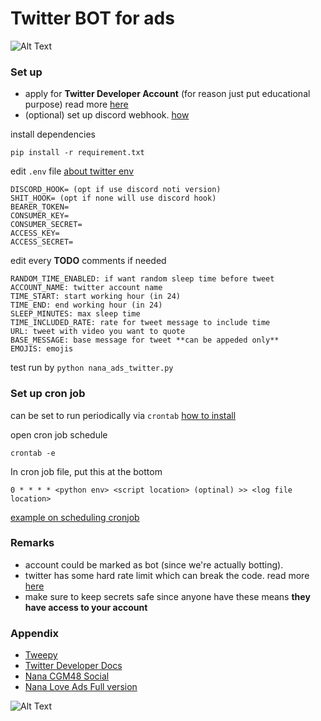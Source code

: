 # Twitter BOT for ads
![Alt Text](https://github.com/klemonade/nana-love-ads-twitter/blob/master/readme/example.png?raw=true)
### Set up
- apply for **Twitter Developer Account** (for reason just put educational purpose) read more [here](https://developer.twitter.com/en/docs/twitter-api/getting-started/getting-access-to-the-twitter-api)
- (optional) set up discord webhook. [how](https://support.discord.com/hc/en-us/articles/228383668-Intro-to-Webhooks)

install dependencies

    pip install -r requirement.txt
edit `.env` file [about twitter env](prerequisite)

    DISCORD_HOOK= (opt if use discord noti version)
    SHIT_HOOK= (opt if none will use discord hook)
	BEARER_TOKEN=
	CONSUMER_KEY=
	CONSUMER_SECRET=
	ACCESS_KEY=
	ACCESS_SECRET=

 
 edit every **TODO** comments if needed
 

    RANDOM_TIME_ENABLED: if want random sleep time before tweet
    ACCOUNT_NAME: twitter account name
    TIME_START: start working hour (in 24)
	TIME_END: end working hour (in 24)
	SLEEP_MINUTES: max sleep time
	TIME_INCLUDED_RATE: rate for tweet message to include time
	URL: tweet with video you want to quote
	BASE_MESSAGE: base message for tweet **can be appeded only**
	EMOJIS: emojis

test run by `python nana_ads_twitter.py`

### Set up cron job
can be set to run periodically via `crontab` [how to install](https://www.digitalocean.com/community/tutorials/how-to-use-cron-to-automate-tasks-ubuntu-1804)

open cron job schedule

    crontab -e
In cron job file, put this at the bottom

    0 * * * * <python env> <script location> (optinal) >> <log file location>
[example on scheduling cronjob](https://crontab.guru/)

### Remarks
- account could be marked as bot (since we're actually botting).
- twitter has some hard rate limit which can break the code. read more [here](https://developer.twitter.com/en/docs/twitter-api/tweets/manage-tweets/migrate)
- make sure to keep secrets safe since anyone have these means **they have access to your account**

### Appendix
- [Tweepy](https://github.com/tweepy/tweepy)
- [Twitter Developer Docs](https://developer.twitter.com/en/docs/twitter-api)
- [Nana CGM48 Social](https://nanapenpichaya.vercel.app/social)
- [Nana Love Ads Full version](https://www.tiktok.com/@nana.cgm48official/video/7365116235329195272)

![Alt Text](https://github.com/klemonade/nana-love-ads-twitter/blob/master/readme/nana-love-ads.gif?raw=true)
